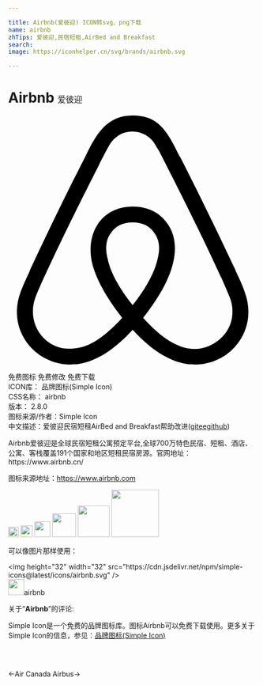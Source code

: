 ```yaml
---

title: Airbnb(爱彼迎) ICON转svg、png下载
name: airbnb
zhTips: 爱彼迎,民宿短租,AirBed and Breakfast
search: 
image: https://iconhelper.cn/svg/brands/airbnb.svg

---
```


# Airbnb  <small style="font-size: 60%;font-weight: 100">爱彼迎</small>

<div id="svg" class="svg-wrap">
<svg role="img" viewBox="0 0 24 24" xmlns="http://www.w3.org/2000/svg"><title>Airbnb icon</title><path d="M11.998 18.267c-1.352-1.696-2.147-3.182-2.412-4.455-.263-1.026-.159-1.847.291-2.464.477-.71 1.187-1.055 2.12-1.055s1.642.345 2.119 1.062c.446.61.558 1.432.286 2.464-.291 1.298-1.085 2.784-2.411 4.456zm9.597 1.14c-.185 1.245-1.034 2.278-2.2 2.782-2.251.98-4.48-.583-6.388-2.703 3.155-3.95 3.738-7.025 2.384-9.014-.795-1.14-1.933-1.695-3.393-1.695-2.943 0-4.561 2.49-3.925 5.38.37 1.564 1.351 3.342 2.915 5.33-.98 1.084-1.909 1.855-2.73 2.332-.636.344-1.245.557-1.828.608-2.677.399-4.776-2.198-3.823-4.877.132-.345.395-.98.845-1.961l.025-.053C4.94 12.36 6.717 8.75 8.759 4.746l.053-.132.58-1.115c.45-.822.635-1.19 1.351-1.643.345-.209.769-.314 1.245-.314.954 0 1.697.557 2.015 1.006.158.239.345.557.582.953l.558 1.088.08.159c2.04 4.002 3.819 7.605 5.276 10.789l.026.025.533 1.22.318.764c.243.612.294 1.221.213 1.857zm1.219-2.389c-.186-.583-.504-1.271-.9-2.093v-.03c-1.887-4.005-3.64-7.605-5.304-10.84l-.111-.162C15.313 1.461 14.464 0 11.998 0 9.56 0 8.524 1.694 7.465 3.897l-.081.16c-1.668 3.234-3.42 6.839-5.301 10.842v.053l-.558 1.219c-.21.504-.317.768-.345.847-1.35 3.712 1.432 6.972 4.8 6.972.027 0 .132 0 .264-.027h.372c1.75-.213 3.553-1.325 5.382-3.316 1.828 1.988 3.633 3.103 5.38 3.316h.372c.132.027.238.027.264.027 3.368.003 6.15-3.26 4.8-6.972z"/></svg>
</div>
<detail full-name='airbnb'></detail>

<div class="detail-page">
<p>
<span><span class="badge-success badge">免费图标</span> <span class="badge-success badge">免费修改</span>  <span class="badge-success badge">免费下载</span> </span>
<br/>
<span>
ICON库：
<span class="badge-secondary badge">品牌图标(Simple Icon)</span> 
</span>
<br/>
<span>
CSS名称：
<span class="badge-secondary badge">airbnb</span> 
</span>

<br/>
<span>
版本：
<span class="badge-secondary badge">2.8.0</span> 
</span>
<br/>
<span>图标来源/作者：<span class="badge-light badge">Simple Icon</span></span> 
<br/>
<span class="zh-detail">中文描述：<span class="badge-primary badge">爱彼迎</span><span class="badge-primary badge">民宿短租</span><span class="badge-primary badge">AirBed and Breakfast</span><span class="help-link"><span>帮助改进</span>(<a href="https://gitee.com/liuwave/icon-helper/edit/master/json/brands/airbnb.json" target="_blank" rel="noopener noreferrer">gitee</a><a href="https://github.com/liuwave/icon-helper/edit/master/json/brands/airbnb.json" target="_blank" rel="noopener noreferrer">github</a></span>)</span><br/>
</p>
</div><div class="description description alert alert-light"><p>Airbnb爱彼迎是全球民宿短租公寓预定平台,全球700万特色民宿、短租、酒店、公寓、客栈覆盖191个国家和地区短租民宿房源。官网地址：https://www.airbnb.cn/</p><p>图标来源地址：<a href="https://www.airbnb.com" target="_blank" rel="noopener noreferrer">https://www.airbnb.com</a></p></div>
<div class="alert alert-dark">
<img height="21" width="21" src="https://cdn.jsdelivr.net/npm/simple-icons@latest/icons/airbnb.svg" />
<img height="24" width="24" src="https://cdn.jsdelivr.net/npm/simple-icons@latest/icons/airbnb.svg" />
<img height="32" width="32" src="https://cdn.jsdelivr.net/npm/simple-icons@latest/icons/airbnb.svg" />
<img height="48" width="48" src="https://cdn.jsdelivr.net/npm/simple-icons@latest/icons/airbnb.svg" />
<img height="64" width="64" src="https://cdn.jsdelivr.net/npm/simple-icons@latest/icons/airbnb.svg" />
<img height="96" width="96" src="https://cdn.jsdelivr.net/npm/simple-icons@latest/icons/airbnb.svg" />

</div>
<div>
  <p>可以像图片那样使用：    
  </p>
  <div class="alert alert-primary" style="font-size: 14px">
    &lt;img height="32" width="32" src="https://cdn.jsdelivr.net/npm/simple-icons@latest/icons/airbnb.svg" /&gt;
    <copy-btn content='<img height="32" width="32" src="https://cdn.jsdelivr.net/npm/simple-icons@latest/icons/airbnb.svg" />'></copy-btn>
  </div>
  <div class="alert alert-secondary">
    <img height="32" width="32" src="https://cdn.jsdelivr.net/npm/simple-icons@latest/icons/airbnb.svg" />airbnb
    <copy-btn content="airbnb" btn-title="复制图标名称"></copy-btn>
  </div>
</div>
<div class="icon-detail__container">
<p>关于“<b>Airbnb</b>”的评论:</p>
</div>
<Vssue title="关于“Airbnb”的评论" />
<div><p>Simple Icon是一个免费的品牌图标库。图标Airbnb可以免费下载使用。更多关于  Simple Icon的信息，参见：<a target="_blank" href="https://iconhelper.cn/brands.html">品牌图标(Simple Icon)</a>
</p></div>


<div style="padding:2rem 0 " class="page-nav"><p class="inner"><span class="prev">←<router-link to="/icon/air-canada.html">Air Canada</router-link></span> <span class="next"><router-link to="/icon/airbus.html">Airbus</router-link>→</span></p></div>
